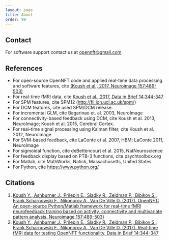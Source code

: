 ```yaml
---
layout: page
title: About
order: 99
---
```


## Contact

For software support contact us at <opennft@gmail.com>.




## References

- For open-source OpenNFT code and applied real-time data processing and software features, cite [(Koush et al., 2017, Neuroimage 157:489-503)](http://www.sciencedirect.com/science/article/pii/S1053811917305050)
- For real-time fMRI data, cite [Koush et al., 2017, Data in Brief 14:344-347](http://www.sciencedirect.com/science/article/pii/S2352340917303517)
- For SPM features, cite SPM12 (<http://fil.ion.ucl.ac.uk/spm/>)
- For DCM features, cite used SPM/DCM release.
- For incremental GLM, cite Bagarinao et. al. 2003, NeuroImage  
- For connectivity-based feedback using DCM, cite Koush et al. 2013, NeuroImage; Koush et al. 2015, Cerebral Cortex.
- For real-time signal processing using Kalman filter, cite Koush et al. 2012, NeuroImage
- For SVM-based feedback, cite LaConte et al. 2007, HBM; LaConte 2011, NeuroImage
- For sigmoidal function, cite deBettencourt et al. 2015, NatNeuroscience
- For feedback display based on PTB-3 functions, cite psychtoolbox.org
- For Matlab, cite MathWorks, Natick, Massachusetts, United States.
- For Python, cite <https://www.python.org/>


## Citations

1.  [Koush Y., Ashburner J., Prilepin E., Sladky R., Zeidman P., Bibikov S., Frank Scharnowski F., Nikonorov A., Van De Ville D. (2017). OpenNFT: An open-source Python/Matlab framework for real-time fMRI neurofeedback training based on activity, connectivity and multivariate pattern analysis. Neuroimage 157:489-503)](http://www.sciencedirect.com/science/article/pii/S1053811917305050)
2.  [Koush Y., Ashburner J., Prilepin E., Sladky R., Zeidman P., Bibikov S., Frank Scharnowski F., Nikonorov A., Van De Ville D. (2017). Real-time fMRI data for testing OpenNFT functionality. Data in Brief 14:344-347](http://www.sciencedirect.com/science/article/pii/S2352340917303517)
